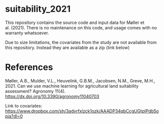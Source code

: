 # suitability_2021

This repository contains the source code and input data for Møller et
al. (2021). There is no maintenance on this code, and usage comes with
no warranty whatsoever.

Due to size limitations, the covariates from the study are not available
from this repository. Instead they are available as a zip (link below)

# References

Møller, A.B., Mulder, V.L., Heuvelink, G.B.M., Jacobsen, N.M., Greve,
M.H., 2021. Can we use machine learning for agricultural land
suitability assessment? Agronomy 11(4).
<https://dx.doi.org/10.3390/agronomy11040703>

Link to covariates:
<https://www.dropbox.com/sh/3advrfxlzck1ozk/AAADP34qbCcgUGtpIPdb5opja?dl=0>
